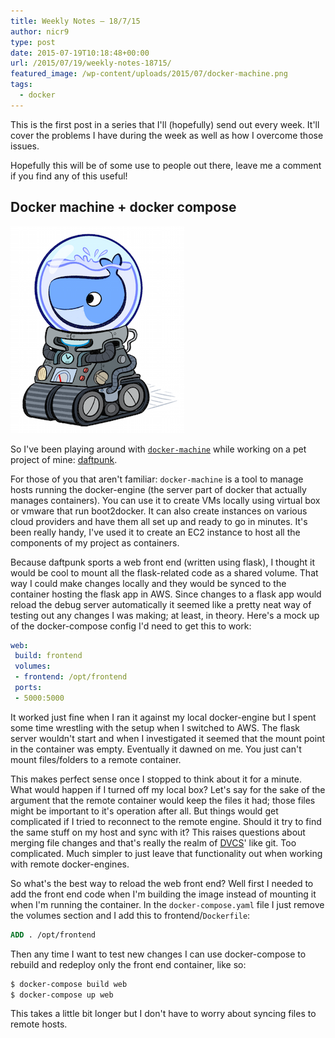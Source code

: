 ```yaml
---
title: Weekly Notes – 18/7/15
author: nicr9
type: post
date: 2015-07-19T10:18:48+00:00
url: /2015/07/19/weekly-notes-18715/
featured_image: /wp-content/uploads/2015/07/docker-machine.png
tags:
  - docker
---
```


This is the first post in a series that I'll (hopefully) send out every week. It'll cover the problems I have during the week as well as how I overcome those issues.

Hopefully this will be of some use to people out there, leave me a comment if you find any of this useful!

## Docker machine + docker compose

![](/wp-content/uploads/2015/07/docker-machine.png)

So I've been playing around with [`docker-machine`][1] while working on a pet project of mine: [daftpunk][2].

For those of you that aren't familiar: `docker-machine` is a tool to manage hosts running the docker-engine (the server part of docker that actually manages containers). You can use it to create VMs locally using virtual box or vmware that run boot2docker. It can also create instances on various cloud providers and have them all set up and ready to go in minutes. It's been really handy, I've used it to create an EC2 instance to host all the components of my project as containers.

Because daftpunk sports a web front end (written using flask), I thought it would be cool to mount all the flask-related code as a shared volume. That way I could make changes locally and they would be synced to the container hosting the flask app in AWS. Since changes to a flask app would reload the debug server automatically it seemed like a pretty neat way of testing out any changes I was making; at least, in theory. Here's a mock up of the docker-compose config I'd need to get this to work:

```yaml
web:
 build: frontend
 volumes:
 - frontend: /opt/frontend
 ports:
 - 5000:5000
```

It worked just fine when I ran it against my local docker-engine but I spent some time wrestling with the setup when I switched to AWS. The flask server wouldn't start and when I investigated it seemed that the mount point in the container was empty. Eventually it dawned on me. You just can't mount files/folders to a remote container.

This makes perfect sense once I stopped to think about it for a minute. What would happen if I turned off my local box? Let's say for the sake of the argument that the remote container would keep the files it had; those files might be important to it's operation after all. But things would get complicated if I tried to reconnect to the remote engine. Should it try to find the same stuff on my host and sync with it? This raises questions about merging file changes and that's really the realm of [DVCS][3]' like git. Too complicated. Much simpler to just leave that functionality out when working with remote docker-engines.

So what's the best way to reload the web front end? Well first I needed to add the front end code when I'm building the image instead of mounting it when I'm running the container. In the `docker-compose.yaml` file I just remove the volumes section and I add this to frontend/`Dockerfile`:

```dockerfile
ADD . /opt/frontend
```

Then any time I want to test new changes I can use docker-compose to rebuild and redeploy only the front end container, like so:

```bash
$ docker-compose build web
$ docker-compose up web
```

This takes a little bit longer but I don't have to worry about syncing files to remote hosts.

 [1]: https://github.com/docker/machine
 [2]: https://github.com/nicr9/daftpunk
 [3]: https://en.wikipedia.org/wiki/Distributed_revision_control
